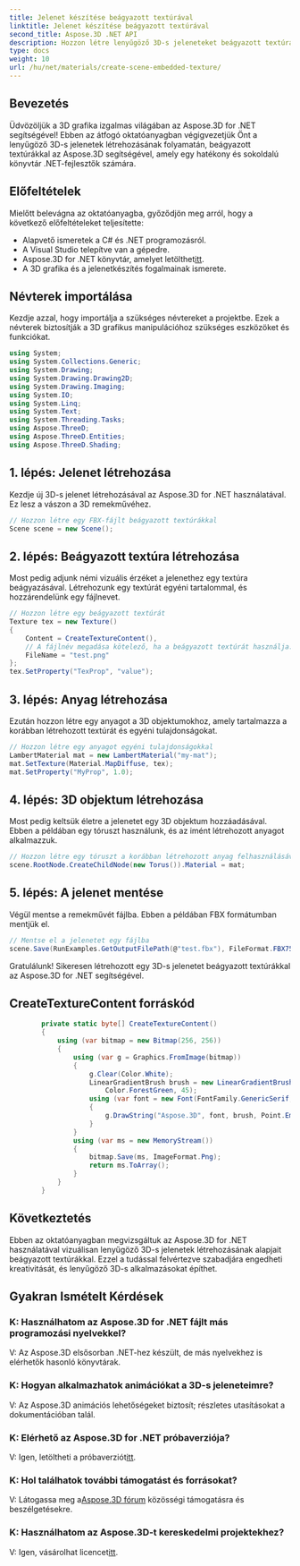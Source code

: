 ```yaml
---
title: Jelenet készítése beágyazott textúrával
linktitle: Jelenet készítése beágyazott textúrával
second_title: Aspose.3D .NET API
description: Hozzon létre lenyűgöző 3D-s jeleneteket beágyazott textúrákkal az Aspose.3D for .NET segítségével. Kövesse lépésről lépésre útmutatónkat a lenyűgöző eredményekért.
type: docs
weight: 10
url: /hu/net/materials/create-scene-embedded-texture/
---
```

## Bevezetés
Üdvözöljük a 3D grafika izgalmas világában az Aspose.3D for .NET segítségével! Ebben az átfogó oktatóanyagban végigvezetjük Önt a lenyűgöző 3D-s jelenetek létrehozásának folyamatán, beágyazott textúrákkal az Aspose.3D segítségével, amely egy hatékony és sokoldalú könyvtár .NET-fejlesztők számára.
## Előfeltételek
Mielőtt belevágna az oktatóanyagba, győződjön meg arról, hogy a következő előfeltételeket teljesítette:
- Alapvető ismeretek a C# és .NET programozásról.
- A Visual Studio telepítve van a gépedre.
-  Aspose.3D for .NET könyvtár, amelyet letölthet[itt](https://releases.aspose.com/3d/net/).
- A 3D grafika és a jelenetkészítés fogalmainak ismerete.
## Névterek importálása
Kezdje azzal, hogy importálja a szükséges névtereket a projektbe. Ezek a névterek biztosítják a 3D grafikus manipulációhoz szükséges eszközöket és funkciókat.
```csharp
using System;
using System.Collections.Generic;
using System.Drawing;
using System.Drawing.Drawing2D;
using System.Drawing.Imaging;
using System.IO;
using System.Linq;
using System.Text;
using System.Threading.Tasks;
using Aspose.ThreeD;
using Aspose.ThreeD.Entities;
using Aspose.ThreeD.Shading;
```
## 1. lépés: Jelenet létrehozása
Kezdje új 3D-s jelenet létrehozásával az Aspose.3D for .NET használatával. Ez lesz a vászon a 3D remekművéhez.
```csharp
// Hozzon létre egy FBX-fájlt beágyazott textúrákkal
Scene scene = new Scene();
```
## 2. lépés: Beágyazott textúra létrehozása
Most pedig adjunk némi vizuális érzéket a jelenethez egy textúra beágyazásával. Létrehozunk egy textúrát egyéni tartalommal, és hozzárendelünk egy fájlnevet.
```csharp
// Hozzon létre egy beágyazott textúrát
Texture tex = new Texture()
{
    Content = CreateTextureContent(),
    // A fájlnév megadása kötelező, ha a beágyazott textúrát használja.
    FileName = "test.png"
};
tex.SetProperty("TexProp", "value");
```
## 3. lépés: Anyag létrehozása
Ezután hozzon létre egy anyagot a 3D objektumokhoz, amely tartalmazza a korábban létrehozott textúrát és egyéni tulajdonságokat.
```csharp
// Hozzon létre egy anyagot egyéni tulajdonságokkal
LambertMaterial mat = new LambertMaterial("my-mat");
mat.SetTexture(Material.MapDiffuse, tex);
mat.SetProperty("MyProp", 1.0);
```
## 4. lépés: 3D objektum létrehozása
Most pedig keltsük életre a jelenetet egy 3D objektum hozzáadásával. Ebben a példában egy tóruszt használunk, és az imént létrehozott anyagot alkalmazzuk.
```csharp
// Hozzon létre egy tóruszt a korábban létrehozott anyag felhasználásával
scene.RootNode.CreateChildNode(new Torus()).Material = mat;
```
## 5. lépés: A jelenet mentése
Végül mentse a remekművét fájlba. Ebben a példában FBX formátumban mentjük el.
```csharp
// Mentse el a jelenetet egy fájlba
scene.Save(RunExamples.GetOutputFilePath(@"test.fbx"), FileFormat.FBX7500ASCII);
```
Gratulálunk! Sikeresen létrehozott egy 3D-s jelenetet beágyazott textúrákkal az Aspose.3D for .NET segítségével.
## CreateTextureContent forráskód
```csharp
        private static byte[] CreateTextureContent()
        {
            using (var bitmap = new Bitmap(256, 256))
            {
                using (var g = Graphics.FromImage(bitmap))
                {
                    g.Clear(Color.White);
                    LinearGradientBrush brush = new LinearGradientBrush(new Rectangle(0, 0, 128, 128), Color.Moccasin,
                        Color.ForestGreen, 45);
                    using (var font = new Font(FontFamily.GenericSerif, 40))
                    {
                        g.DrawString("Aspose.3D", font, brush, Point.Empty);
                    }
                }
                using (var ms = new MemoryStream())
                {
                    bitmap.Save(ms, ImageFormat.Png);
                    return ms.ToArray();
                }
            }
        }
```
## Következtetés
Ebben az oktatóanyagban megvizsgáltuk az Aspose.3D for .NET használatával vizuálisan lenyűgöző 3D-s jelenetek létrehozásának alapjait beágyazott textúrákkal. Ezzel a tudással felvértezve szabadjára engedheti kreativitását, és lenyűgöző 3D-s alkalmazásokat építhet.

## Gyakran Ismételt Kérdések

### K: Használhatom az Aspose.3D for .NET fájlt más programozási nyelvekkel?
V: Az Aspose.3D elsősorban .NET-hez készült, de más nyelvekhez is elérhetők hasonló könyvtárak.
### K: Hogyan alkalmazhatok animációkat a 3D-s jeleneteimre?
V: Az Aspose.3D animációs lehetőségeket biztosít; részletes utasításokat a dokumentációban talál.
### K: Elérhető az Aspose.3D for .NET próbaverziója?
 V: Igen, letöltheti a próbaverziót[itt](https://releases.aspose.com/).
### K: Hol találhatok további támogatást és forrásokat?
 V: Látogassa meg a[Aspose.3D fórum](https://forum.aspose.com/c/3d/18) közösségi támogatásra és beszélgetésekre.
### K: Használhatom az Aspose.3D-t kereskedelmi projektekhez?
 V: Igen, vásárolhat licencet[itt](https://purchase.aspose.com/buy).
